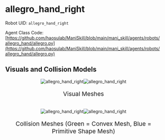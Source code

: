 <!-- THIS IS ALL GENERATED DOCUMENTATION via generate_robot_docs.py. DO NOT MODIFY THIS FILE -->

# allegro_hand_right

Robot UID: `allegro_hand_right`

Agent Class Code: [https://github.com/haosulab/ManiSkill/blob/main/mani_skill/agents/robots/allegro_hand/allegro.py](https://github.com/haosulab/ManiSkill/blob/main/mani_skill/agents/robots/allegro_hand/allegro.py)

## Visuals and Collision Models

<div>
    <div style="max-width: 100%; display: flex; justify-content: center;">
        <img src="/_static/robot_images/allegro_hand_right/front_visual.png" style='min-width:min(50%, 100px);max-width:50%;height:auto' alt="allegro_hand_right">
        <img src="/_static/robot_images/allegro_hand_right/side_visual.png" style='min-width:min(50%, 100px);max-width:50%;height:auto' alt="allegro_hand_right">
    </div>
    <p style="text-align: center; font-size: 1.2rem;">Visual Meshes</p>
    <br/>
    <div style="max-width: 100%; display: flex; justify-content: center;">
        <img src="/_static/robot_images/allegro_hand_right/front_collision.png" style='min-width:min(50%, 100px);max-width:50%;height:auto' alt="allegro_hand_right">
        <img src="/_static/robot_images/allegro_hand_right/side_collision.png" style='min-width:min(50%, 100px);max-width:50%;height:auto' alt="allegro_hand_right">
    </div>
    <p style="text-align: center; font-size: 1.2rem;">Collision Meshes (Green = Convex Mesh, Blue = Primitive Shape Mesh)</p>
</div>
